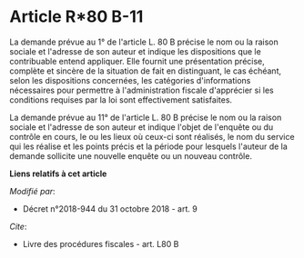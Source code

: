 # Article R*80 B-11

La demande prévue au 1° de l'article L. 80 B précise le nom ou la raison sociale et l'adresse de son auteur et indique les
dispositions que le contribuable entend appliquer. Elle fournit une présentation précise, complète et sincère de la situation
de fait en distinguant, le cas échéant, selon les dispositions concernées, les catégories d'informations nécessaires pour
permettre à l'administration fiscale d'apprécier si les conditions requises par la loi sont effectivement satisfaites.

La demande prévue au 11° de l'article L. 80 B précise le nom ou la raison sociale et l'adresse de son auteur et indique
l'objet de l'enquête ou du contrôle en cours, le ou les lieux où ceux-ci sont réalisés, le nom du service qui les réalise et
les points précis et la période pour lesquels l'auteur de la demande sollicite une nouvelle enquête ou un nouveau contrôle.

**Liens relatifs à cet article**

_Modifié par_:

  - Décret n°2018-944 du 31 octobre 2018 - art. 9

_Cite_:

  - Livre des procédures fiscales - art. L80 B
